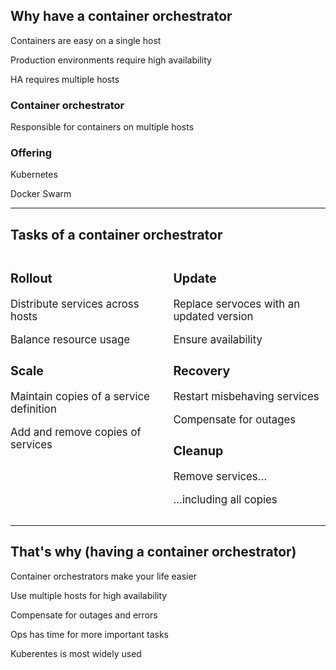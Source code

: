 ## Why have a container orchestrator

Containers are easy on a single host

Production environments require high availability

HA requires multiple hosts

### Container orchestrator

Responsible for containers on multiple hosts

### Offering

Kubernetes

Docker Swarm

---

## Tasks of a container orchestrator

<div style="display: grid; grid-template-columns: 1fr 1fr; grid-gap: 1em; text-align: left; font-size: larger;">

<div>

### Rollout

Distribute services across hosts

Balance resource usage

### Scale

Maintain copies of a service definition

Add and remove copies of services

</div>
<div>

### Update

Replace servoces with an updated version

Ensure availability

### Recovery

Restart misbehaving services

Compensate for outages

### Cleanup

Remove services...

...including all copies

</div>

</div>

---

## That's why (having a container orchestrator)

Container orchestrators make your life easier

Use multiple hosts for high availability

Compensate for outages and errors

Ops has time for more important tasks

Kuberentes is most widely used
